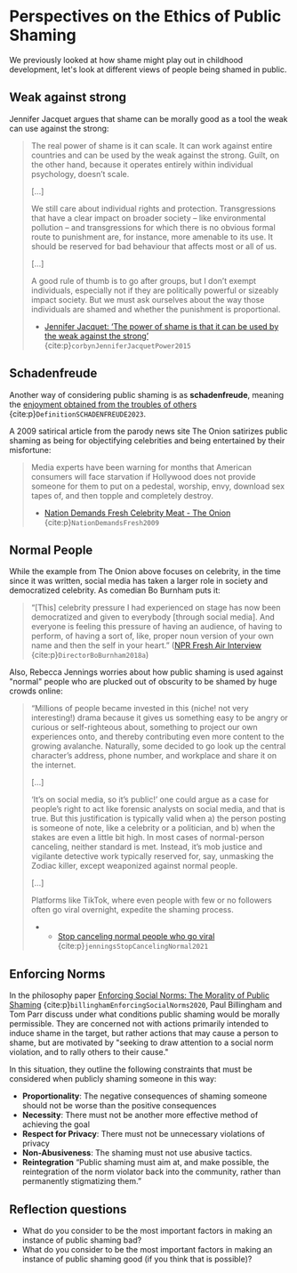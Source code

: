# Perspectives on the Ethics of Public Shaming

We previously looked at how shame might play out in childhood development, let's look at different views of people being shamed in public.

## Weak against strong
Jennifer Jacquet argues that shame can be morally good as a tool the weak can use against the strong:
> The real power of shame is it can scale. It can work against entire countries and can be used by the weak against the strong. Guilt, on the other hand, because it operates entirely within individual psychology, doesn’t scale.
>
> [...]
>
> We still care about individual rights and protection. Transgressions that have a clear impact on broader society – like environmental pollution – and transgressions for which there is no obvious formal route to punishment are, for instance, more amenable to its use. It should be reserved for bad behaviour that affects most or all of us.
>
> [...]
>
> A good rule of thumb is to go after groups, but I don’t exempt individuals, especially not if they are politically powerful or sizeably impact society. But we must ask ourselves about the way those individuals are shamed and whether the punishment is proportional.
>
> - [Jennifer Jacquet: ‘The power of shame is that it can be used by the weak against the strong’](https://www.theguardian.com/books/2015/mar/06/is-shame-necessary-review) {cite:p}`corbynJenniferJacquetPower2015`

## Schadenfreude

Another way of considering public shaming is as __schadenfreude__, meaning the [enjoyment obtained from the troubles of others](https://www.merriam-webster.com/dictionary/schadenfreude) {cite:p}`DefinitionSCHADENFREUDE2023`.

A 2009 satirical article from the parody news site The Onion satirizes public shaming as being for objectifying celebrities and being entertained by their misfortune:
> Media experts have been warning for months that American consumers will face starvation if Hollywood does not provide someone for them to put on a pedestal, worship, envy, download sex tapes of, and then topple and completely destroy.
>
> -  [Nation Demands Fresh Celebrity Meat - The Onion](https://www.theonion.com/nation-demands-fresh-celebrity-meat-1819571041) {cite:p}`NationDemandsFresh2009`


## Normal People
While the example from The Onion above focuses on celebrity, in the time since it was written, social media has taken a larger role in society and democratized celebrity. As comedian Bo Burnham puts it:
> “[This] celebrity pressure I had experienced on stage has now been democratized and given to everybody [through social media]. And everyone is feeling this pressure of having an audience, of having to perform, of having a sort of, like, proper noun version of your own name and then the self in your heart.” ([NPR Fresh Air Interview](https://www.npr.org/transcripts/630069876) {cite:p}`DirectorBoBurnham2018a`)

Also, Rebecca Jennings worries about how public shaming is used against "normal" people who are plucked out of obscurity to be shamed by huge crowds online:

> “Millions of people became invested in this (niche! not very interesting!) drama because it gives us something easy to be angry or curious or self-righteous about, something to project our own experiences onto, and thereby contributing even more content to the growing avalanche. Naturally, some decided to go look up the central character’s address, phone number, and workplace and share it on the internet.
>
> [...]
>
> ‘It’s on social media, so it’s public!’ one could argue as a case for people’s right to act like forensic analysts on social media, and that is true. But this justification is typically valid when a) the person posting is someone of note, like a celebrity or a politician, and b) when the stakes are even a little bit high. In most cases of normal-person canceling, neither standard is met. Instead, it’s mob justice and vigilante detective work typically reserved for, say, unmasking the Zodiac killer, except weaponized against normal people.
>
> [...]
>
> Platforms like TikTok, where even people with few or no followers often go viral overnight, expedite the shaming process.
>
> - - [Stop canceling normal people who go viral](https://www.vox.com/the-goods/22716772/west-elm-caleb-couch-guy-tiktok-cancel) {cite:p}`jenningsStopCancelingNormal2021`

## Enforcing Norms
In the philosophy paper [Enforcing Social Norms: The Morality of Public Shaming](https://philpapers.org/archive/BILESN.pdf) {cite:p}`billinghamEnforcingSocialNorms2020`, Paul Billingham and Tom Parr discuss under what conditions public shaming would be morally permissible. They are concerned not with actions primarily intended to induce shame in the target, but rather actions that may cause a person to shame, but are motivated by "seeking to draw attention to a social norm violation, and to rally others to their cause."

In this situation, they outline the following constraints that must be considered when publicly shaming someone in this way:
- __Proportionality__: The negative consequences of shaming someone should not be worse than the positive consequences
- __Necessity__: There must not be another more effective method of achieving the goal
- __Respect for Privacy__: There must not be unnecessary violations of privacy
- __Non-Abusiveness__: The shaming must not use abusive tactics.
- __Reintegration__ “Public shaming must aim at, and make possible, the reintegration of the norm violator back into the community, rather than permanently stigmatizing them.”


## Reflection questions
- What do you consider to be the most important factors in making an instance of public shaming bad?
- What do you consider to be the most important factors in making an instance of public shaming good (if you think that is possible)?

